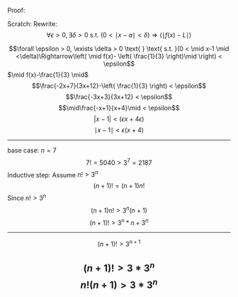 Proof:



Scratch:
Rewrite:
$$\forall \epsilon > 0, \exists \delta > 0 \text{ } \text{ s.t. }(0 < \mid x-a \mid <\delta)\Rightarrow(\mid f(x)-L \mid )$$



$$\forall \epsilon > 0, \exists \delta > 0 \text{ } \text{ s.t. }(0 < \mid x-1 \mid <\delta)\Rightarrow\left( \mid f(x)- \left( \frac{1}{3} \right)\mid  \right) < \epsilon$$
$\mid f(x)-\frac{1}{3} \mid$
$$\frac{-2x+7}{3x+12}-\left( \frac{1}{3} \right) < \epsilon$$
$$\frac{-3x+3}{3x+12} < \epsilon$$
$$\mid\frac{-x+1}{x+4}\mid < \epsilon$$
$$|x-1 |< (\epsilon x+4\epsilon)$$
$$\mid x-1 \mid < \epsilon(x+4)$$

---

base case: $n = 7$
$$7! = 5040 > 3^7 = 2187$$
Inductive step:
Assume $n! > 3^n$
$$(n+1)! = (n+1)n!$$
Since $n! > 3^n$
$$(n+1)n! > 3^n (n+1)$$
$$(n+1)! > 3^n*n+3^n$$

---

$$(n+1)! > 3^{n+1}$$

$$(n+1)! > 3*3^n$$
$$n!(n+1) > 3*3^n$$
---

